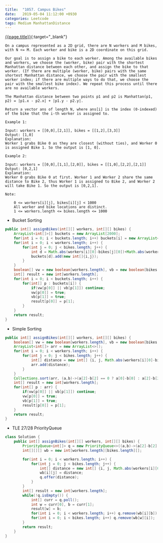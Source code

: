 ```yaml
---
title:  "1057. Campus Bikes"
date:   2019-05-04 11:12:00 +0930
categories: Leetcode
tags: Medium ManhattanDistance
---
```


[{{page.title}}](https://leetcode.com/problems/campus-bikes/){:target="_blank"}

    On a campus represented as a 2D grid, there are N workers and M bikes, with N <= M. Each worker and bike is a 2D coordinate on this grid.

    Our goal is to assign a bike to each worker. Among the available bikes and workers, we choose the (worker, bike) pair with the shortest Manhattan distance between each other, and assign the bike to that worker. (If there are multiple (worker, bike) pairs with the same shortest Manhattan distance, we choose the pair with the smallest worker index; if there are multiple ways to do that, we choose the pair with the smallest bike index). We repeat this process until there are no available workers.

    The Manhattan distance between two points p1 and p2 is Manhattan(p1, p2) = |p1.x - p2.x| + |p1.y - p2.y|.

    Return a vector ans of length N, where ans[i] is the index (0-indexed) of the bike that the i-th worker is assigned to.

    Example 1:

    Input: workers = [[0,0],[2,1]], bikes = [[1,2],[3,3]]
    Output: [1,0]
    Explanation:
    Worker 1 grabs Bike 0 as they are closest (without ties), and Worker 0 is assigned Bike 1. So the output is [1, 0].

    Example 2:

    Input: workers = [[0,0],[1,1],[2,0]], bikes = [[1,0],[2,2],[2,1]]
    Output: [0,2,1]
    Explanation:
    Worker 0 grabs Bike 0 at first. Worker 1 and Worker 2 share the same distance to Bike 2, thus Worker 1 is assigned to Bike 2, and Worker 2 will take Bike 1. So the output is [0,2,1].

    Note:

        0 <= workers[i][j], bikes[i][j] < 1000
        All worker and bike locations are distinct.
        1 <= workers.length <= bikes.length <= 1000


* Bucket Sorting

```java
public int[] assignBikes(int[][] workers, int[][] bikes) {
    ArrayList<int[]>[] buckets = new ArrayList[2000];
    for(int i = 0; i < buckets.length; i++) buckets[i] = new ArrayList<int[]>();
    for(int i = 0; i < workers.length; i++) {
        for(int j = 0; j < bikes.length; j++) {
            int d = Math.abs(workers[i][0]-bikes[j][0])+Math.abs(workers[i][1]-bikes[j][1]);
            buckets[d].add(new int[]{i,j});
        }
    }
    boolean[] vw = new boolean[workers.length], vb = new boolean[bikes.length];
    int[] result = new int[workers.length];
    for(int i = 0; i < buckets.length; i++) {
        for(int[] p : buckets[i]) {
            if(vw[p[0]] || vb[p[1]]) continue;
            vw[p[0]] = true;
            vb[p[1]] = true;
            result[p[0]] = p[1];
        }
    }
    return result;
}
```

* Simple Sorting

```java
public int[] assignBikes(int[][] workers, int[][] bikes) {
    boolean[] vw = new boolean[workers.length], vb = new boolean[bikes.length];
    ArrayList<int[]> arr = new ArrayList<>();
    for(int i = 0; i < workers.length; i++) {
        for(int j = 0; j < bikes.length; j++) {
            int[] distance = new int[] {i, j, Math.abs(workers[i][0]-bikes[j][0])+Math.abs(workers[i][1]-bikes[j][1])};
            arr.add(distance);
        }
    }
    Collections.sort(arr, (a,b)->(a[2]-b[2] == 0 ? a[0]-b[0] : a[2]-b[2]));
    int[] result = new int[workers.length];
    for(int[] p : arr) {
        if(vw[p[0]] || vb[p[1]]) continue;
        vw[p[0]] = true;
        vb[p[1]] = true;
        result[p[0]] = p[1];
    }
    return result;
}
```

* TLE 27/28 PriorityQueue

```java
class Solution {
    public int[] assignBikes(int[][] workers, int[][] bikes) {
        PriorityQueue<int[]> q = new PriorityQueue<>((a,b)->(a[2]-b[2] == 0 ? a[0]-b[0] : a[2]-b[2]));
        int[][][] wb = new int[workers.length][bikes.length][];

        for(int i = 0; i < workers.length; i++) {
            for(int j = 0; j < bikes.length; j++) {
                int[] distance = new int[] {i, j, Math.abs(workers[i][0]-bikes[j][0])+Math.abs(workers[i][1]-bikes[j][1])};
                wb[i][j] = distance;
                q.offer(distance);
            }
        }
        int[] result = new int[workers.length];
        while(!q.isEmpty()) {
            int[] curr = q.poll();
            int w = curr[0], b = curr[1];
            result[w] = b;
            for(int i = 0; i < workers.length; i++) q.remove(wb[i][b]);
            for(int i = 0; i < bikes.length; i++) q.remove(wb[w][i]);
        }
        return result;
    }
}
```
